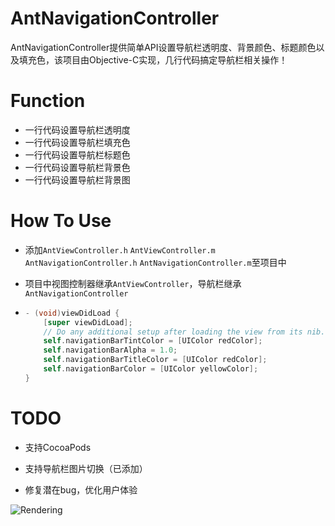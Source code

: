 # AntNavigationController

AntNavigationController提供简单API设置导航栏透明度、背景颜色、标题颜色以及填充色，该项目由Objective-C实现，几行代码搞定导航栏相关操作！

# Function

- 一行代码设置导航栏透明度
- 一行代码设置导航栏填充色
- 一行代码设置导航栏标题色
- 一行代码设置导航栏背景色
- 一行代码设置导航栏背景图

# How To Use

- 添加`AntViewController.h` `AntViewController.m  ` `AntNavigationController.h` `AntNavigationController.m`至项目中
- 项目中视图控制器继承`AntViewController`，导航栏继承 `AntNavigationController`

- ```Objective-C
  - (void)viewDidLoad {
      [super viewDidLoad];
      // Do any additional setup after loading the view from its nib.
      self.navigationBarTintColor = [UIColor redColor];
      self.navigationBarAlpha = 1.0;
      self.navigationBarTitleColor = [UIColor redColor];
      self.navigationBarColor = [UIColor yellowColor];
  }
  ```

# TODO

- 支持CocoaPods

- 支持导航栏图片切换（已添加）

- 修复潜在bug，优化用户体验


![Rendering](shot1.gif)

